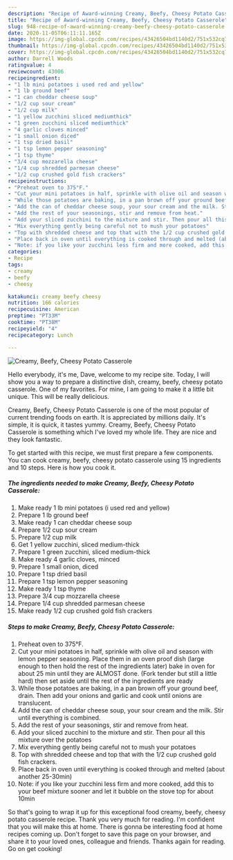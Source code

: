 ```yaml
---
description: "Recipe of Award-winning Creamy, Beefy, Cheesy Potato Casserole"
title: "Recipe of Award-winning Creamy, Beefy, Cheesy Potato Casserole"
slug: 948-recipe-of-award-winning-creamy-beefy-cheesy-potato-casserole
date: 2020-11-05T06:11:11.165Z
image: https://img-global.cpcdn.com/recipes/43426504bd1140d2/751x532cq70/creamy-beefy-cheesy-potato-casserole-recipe-main-photo.jpg
thumbnail: https://img-global.cpcdn.com/recipes/43426504bd1140d2/751x532cq70/creamy-beefy-cheesy-potato-casserole-recipe-main-photo.jpg
cover: https://img-global.cpcdn.com/recipes/43426504bd1140d2/751x532cq70/creamy-beefy-cheesy-potato-casserole-recipe-main-photo.jpg
author: Darrell Woods
ratingvalue: 4
reviewcount: 43006
recipeingredient:
- "1 lb mini potatoes i used red and yellow"
- "1 lb ground beef"
- "1 can cheddar cheese soup"
- "1/2 cup sour cream"
- "1/2 cup milk"
- "1 yellow zucchini sliced mediumthick"
- "1 green zucchini sliced mediumthick"
- "4 garlic cloves minced"
- "1 small onion diced"
- "1 tsp dried basil"
- "1 tsp lemon pepper seasoning"
- "1 tsp thyme"
- "3/4 cup mozzarella cheese"
- "1/4 cup shredded parmesan cheese"
- "1/2 cup crushed gold fish crackers"
recipeinstructions:
- "Preheat oven to 375°F."
- "Cut your mini potatoes in half, sprinkle with olive oil and season with lemon pepper seasoning. Place them in an oven proof dish (large enough to then hold the rest of the ingredients later) bake in oven for about 25 min until they are ALMOST done. (Fork tender but still a little hard) then set aside until the rest of the ingredients are ready"
- "While those potatoes are baking, in a pan brown off your ground beef, drain. Then add your onions and garlic and cook until onions are translucent."
- "Add the can of cheddar cheese soup, your sour cream and the milk. Stir until everything is combined."
- "Add the rest of your seasonings, stir and remove from heat."
- "Add your sliced zucchini to the mixture and stir. Then pour all this mixture over the potatoes"
- "Mix everything gently being careful not to mush your potatoes"
- "Top with shredded cheese and top that with the 1/2 cup crushed gold fish crackers."
- "Place back in oven until everything is cooked through and melted (about another 25-30min)"
- "Note: if you like your zucchini less firm and more cooked, add this to your beef mixture sooner and let it bubble on the stove top for about 10min"
categories:
- Recipe
tags:
- creamy
- beefy
- cheesy

katakunci: creamy beefy cheesy 
nutrition: 166 calories
recipecuisine: American
preptime: "PT33M"
cooktime: "PT38M"
recipeyield: "4"
recipecategory: Lunch

---
```



![Creamy, Beefy, Cheesy Potato Casserole](https://img-global.cpcdn.com/recipes/43426504bd1140d2/751x532cq70/creamy-beefy-cheesy-potato-casserole-recipe-main-photo.jpg)

Hello everybody, it's me, Dave, welcome to my recipe site. Today, I will show you a way to prepare a distinctive dish, creamy, beefy, cheesy potato casserole. One of my favorites. For mine, I am going to make it a little bit unique. This will be really delicious.



Creamy, Beefy, Cheesy Potato Casserole is one of the most popular of current trending foods on earth. It is appreciated by millions daily. It's simple, it is quick, it tastes yummy. Creamy, Beefy, Cheesy Potato Casserole is something which I've loved my whole life. They are nice and they look fantastic.


To get started with this recipe, we must first prepare a few components. You can cook creamy, beefy, cheesy potato casserole using 15 ingredients and 10 steps. Here is how you cook it.

<!--inarticleads1-->

##### The ingredients needed to make Creamy, Beefy, Cheesy Potato Casserole:

1. Make ready 1 lb mini potatoes (i used red and yellow)
1. Prepare 1 lb ground beef
1. Make ready 1 can cheddar cheese soup
1. Prepare 1/2 cup sour cream
1. Prepare 1/2 cup milk
1. Get 1 yellow zucchini, sliced medium-thick
1. Prepare 1 green zucchini, sliced medium-thick
1. Make ready 4 garlic cloves, minced
1. Prepare 1 small onion, diced
1. Prepare 1 tsp dried basil
1. Prepare 1 tsp lemon pepper seasoning
1. Make ready 1 tsp thyme
1. Prepare 3/4 cup mozzarella cheese
1. Prepare 1/4 cup shredded parmesan cheese
1. Make ready 1/2 cup crushed gold fish crackers




<!--inarticleads2-->

##### Steps to make Creamy, Beefy, Cheesy Potato Casserole:

1. Preheat oven to 375°F.
1. Cut your mini potatoes in half, sprinkle with olive oil and season with lemon pepper seasoning. Place them in an oven proof dish (large enough to then hold the rest of the ingredients later) bake in oven for about 25 min until they are ALMOST done. (Fork tender but still a little hard) then set aside until the rest of the ingredients are ready
1. While those potatoes are baking, in a pan brown off your ground beef, drain. Then add your onions and garlic and cook until onions are translucent.
1. Add the can of cheddar cheese soup, your sour cream and the milk. Stir until everything is combined.
1. Add the rest of your seasonings, stir and remove from heat.
1. Add your sliced zucchini to the mixture and stir. Then pour all this mixture over the potatoes
1. Mix everything gently being careful not to mush your potatoes
1. Top with shredded cheese and top that with the 1/2 cup crushed gold fish crackers.
1. Place back in oven until everything is cooked through and melted (about another 25-30min)
1. Note: if you like your zucchini less firm and more cooked, add this to your beef mixture sooner and let it bubble on the stove top for about 10min




So that's going to wrap it up for this exceptional food creamy, beefy, cheesy potato casserole recipe. Thank you very much for reading. I'm confident that you will make this at home. There is gonna be interesting food at home recipes coming up. Don't forget to save this page on your browser, and share it to your loved ones, colleague and friends. Thanks again for reading. Go on get cooking!
